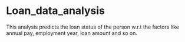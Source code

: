 # Loan_data_analysis
This analysis predicts the loan status of the person w.r.t the factors like annual pay, employment year, loan amount and so on.  
